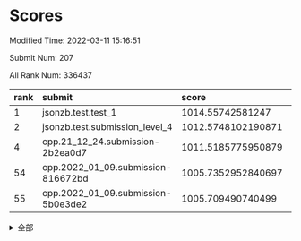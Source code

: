 # Scores

Modified Time: 2022-03-11 15:16:51

Submit Num: 207

All Rank Num: 336437

| rank |               submit               |       score        |       sigma        | pk_num |
| :--- | :--------------------------------- | :----------------- | :----------------- | :----- |
| 1    | jsonzb.test.test_1                 | 1014.55742581247   | 0.8540631756908961 | 6503   |
| 2    | jsonzb.test.submission_level_4     | 1012.5748102190871 | 0.800460414037381  | 6504   |
| 4    | cpp.21_12_24.submission-2b2ea0d7   | 1011.5185775950879 | 0.7766418973555693 | 6500   |
| 54   | cpp.2022_01_09.submission-816672bd | 1005.7352952840697 | 0.7406460720255149 | 6496   |
| 55   | cpp.2022_01_09.submission-5b0e3de2 | 1005.709490740499  | 0.712226267994426  | 6501   |


<details>
<summary>全部</summary>

| rank |                 submit                 |       score        |       sigma        | pk_num |
| :--- | :------------------------------------- | :----------------- | :----------------- | :----- |
| 1    | jsonzb.test.test_1                     | 1014.55742581247   | 0.8540631756908961 | 6503   |
| 2    | jsonzb.test.submission_level_4         | 1012.5748102190871 | 0.800460414037381  | 6504   |
| 3    | gobigger.level_3.submission_level_3_30 | 1011.6655944778751 | 0.7802361213962891 | 6502   |
| 4    | cpp.21_12_24.submission-2b2ea0d7       | 1011.5185775950879 | 0.7766418973555693 | 6500   |
| 5    | gobigger.level_3.submission_level_3_17 | 1011.3763298118263 | 0.7947502299291391 | 6500   |
| 6    | gobigger.level_3.submission_level_3_11 | 1011.1732335605956 | 0.794402295225505  | 6500   |
| 7    | gobigger.level_3.submission_level_3_7  | 1011.1188701734376 | 0.7736153213628484 | 6498   |
| 8    | gobigger.level_3.submission_level_3_14 | 1011.0612917463278 | 0.7821417362552829 | 6498   |
| 9    | gobigger.level_3.submission_level_3_33 | 1010.8937145253301 | 0.7603905409505877 | 6501   |
| 10   | gobigger.level_3.submission_level_3_20 | 1010.8662690516792 | 0.7781162449546518 | 6501   |
| 11   | gobigger.level_3.submission_level_3_23 | 1010.7528533686848 | 0.7655852421563133 | 6498   |
| 12   | gobigger.level_3.submission_level_3_0  | 1010.7011910061723 | 0.7505178837239092 | 6504   |
| 13   | gobigger.level_3.submission_level_3_29 | 1010.6850721524329 | 0.7664018564309402 | 6501   |
| 14   | gobigger.level_3.submission_level_3_25 | 1010.6702430105786 | 0.7850296821564886 | 6500   |
| 15   | gobigger.level_3.submission_level_3_2  | 1010.6627953058422 | 0.7656096939842755 | 6505   |
| 16   | gobigger.level_3.submission_level_3_16 | 1010.5867370014494 | 0.7563493928610225 | 6496   |
| 17   | gobigger.level_3.submission_level_3_45 | 1010.5680821418446 | 0.7765972310822079 | 6502   |
| 18   | gobigger.level_3.submission_level_3_48 | 1010.5413886747868 | 0.7543377708080805 | 6501   |
| 19   | gobigger.level_3.submission_level_3_43 | 1010.5197713469727 | 0.7482211043240498 | 6500   |
| 20   | gobigger.level_3.submission_level_3_9  | 1010.4744988313738 | 0.7734717640736359 | 6497   |
| 21   | gobigger.level_3.submission_level_3_10 | 1010.4231398194553 | 0.7516104264742908 | 6495   |
| 22   | gobigger.level_3.submission_level_3_13 | 1010.4113137432922 | 0.775245907107233  | 6502   |
| 23   | gobigger.level_3.submission_level_3_36 | 1010.2894775708112 | 0.7627423830890095 | 6502   |
| 24   | gobigger.level_3.submission_level_3_39 | 1010.2628682163491 | 0.7424907124479969 | 6501   |
| 25   | gobigger.level_3.submission_level_3_26 | 1010.2338104491927 | 0.7560914381066702 | 6497   |
| 26   | gobigger.level_3.submission_level_3_44 | 1010.2283691126781 | 0.7527112583618674 | 6504   |
| 27   | gobigger.level_3.submission_level_3_47 | 1010.0723048185968 | 0.7597444284574884 | 6502   |
| 28   | gobigger.level_3.submission_level_3_42 | 1010.0633258762335 | 0.7635803252509148 | 6499   |
| 29   | gobigger.level_3.submission_level_3_49 | 1010.0002527376695 | 0.7674381454517967 | 6502   |
| 30   | gobigger.level_3.submission_level_3_22 | 1009.9660288128554 | 0.7862900417751403 | 6503   |
| 31   | gobigger.level_3.submission_level_3_40 | 1009.9573336534781 | 0.7583349428565809 | 6506   |
| 32   | gobigger.level_3.submission_level_3_3  | 1009.9257341512724 | 0.7555315257139493 | 6501   |
| 33   | gobigger.level_3.submission_level_3_31 | 1009.8974935216045 | 0.7492522148695089 | 6498   |
| 34   | gobigger.level_3.submission_level_3_19 | 1009.841087101035  | 0.7566034825237792 | 6498   |
| 35   | gobigger.level_3.submission_level_3_6  | 1009.7774768319397 | 0.7487809344618602 | 6496   |
| 36   | gobigger.level_3.submission_level_3_8  | 1009.7550773156495 | 0.7561753376134955 | 6505   |
| 37   | gobigger.level_3.submission_level_3_38 | 1009.7418154406447 | 0.7695714618912579 | 6502   |
| 38   | gobigger.level_3.submission_level_3_18 | 1009.7226592589614 | 0.7547492386104844 | 6500   |
| 39   | gobigger.level_3.submission_level_3_15 | 1009.7088367039883 | 0.7595357264872379 | 6501   |
| 40   | gobigger.level_3.submission_level_3_41 | 1009.6971690639035 | 0.76467211149133   | 6506   |
| 41   | gobigger.level_3.submission_level_3_28 | 1009.6461945877902 | 0.7565647110509608 | 6502   |
| 42   | gobigger.level_3.submission_level_3_5  | 1009.5896105500323 | 0.7400118203053934 | 6502   |
| 43   | gobigger.level_3.submission_level_3_37 | 1009.1812811857089 | 0.7405457535843595 | 6501   |
| 44   | gobigger.level_3.submission_level_3_1  | 1009.1578964497751 | 0.7639390212428374 | 6504   |
| 45   | gobigger.level_3.submission_level_3_46 | 1009.1298431968054 | 0.749983300491145  | 6505   |
| 46   | gobigger.level_3.submission_level_3_24 | 1009.0162310616142 | 0.7383732161072174 | 6498   |
| 47   | gobigger.level_3.submission_level_3_34 | 1009.0037701452742 | 0.750439145781058  | 6505   |
| 48   | gobigger.level_3.submission_level_3_21 | 1008.9984802319207 | 0.7420203754171688 | 6495   |
| 49   | gobigger.level_3.submission_level_3_12 | 1008.9092920689571 | 0.7561096136377095 | 6495   |
| 50   | gobigger.level_3.submission_level_3_35 | 1008.6822134587934 | 0.7571148968197922 | 6501   |
| 51   | gobigger.level_3.submission_level_3_32 | 1008.6310325972513 | 0.7609188209217779 | 6503   |
| 52   | gobigger.level_3.submission_level_3_27 | 1008.3920565267459 | 0.7300602025008159 | 6504   |
| 53   | gobigger.level_3.submission_level_3_4  | 1008.3734936315493 | 0.7657695886752836 | 6505   |
| 54   | cpp.2022_01_09.submission-816672bd     | 1005.7352952840697 | 0.7406460720255149 | 6496   |
| 55   | cpp.2022_01_09.submission-5b0e3de2     | 1005.709490740499  | 0.712226267994426  | 6501   |
| 56   | gobigger.level_1.submission_level_1_35 | 1004.9162074218339 | 0.7133455490351042 | 6503   |
| 57   | gobigger.level_1.submission_level_1_15 | 1004.7778468262505 | 0.723876600399256  | 6500   |
| 58   | gobigger.level_1.submission_level_1_9  | 1004.7193966643023 | 0.730906278034036  | 6504   |
| 59   | gobigger.level_1.submission_level_1_18 | 1004.3631026929286 | 0.7271783748999555 | 6501   |
| 60   | gobigger.level_1.submission_level_1_0  | 1004.3235179150348 | 0.7186557911460303 | 6505   |
| 61   | gobigger.level_1.submission_level_1_48 | 1004.3051295210064 | 0.7274065698093346 | 6504   |
| 62   | gobigger.level_1.submission_level_1_29 | 1004.2770527735852 | 0.7260509195310333 | 6501   |
| 63   | gobigger.level_1.submission_level_1_2  | 1004.2770487671744 | 0.7169620706791242 | 6497   |
| 64   | gobigger.level_1.submission_level_1_7  | 1004.2505105177662 | 0.7077173166739553 | 6504   |
| 65   | gobigger.level_1.submission_level_1_45 | 1004.2148656063833 | 0.7164228378964766 | 6500   |
| 66   | gobigger.level_1.submission_level_1_32 | 1004.2092029612794 | 0.7183019539311182 | 6499   |
| 67   | gobigger.level_1.submission_level_1_31 | 1004.1475342516133 | 0.7063160031452838 | 6499   |
| 68   | gobigger.level_1.submission_level_1_3  | 1003.9980477203218 | 0.7226985841428198 | 6500   |
| 69   | gobigger.level_1.submission_level_1_30 | 1003.998047252733  | 0.7219281645488264 | 6503   |
| 70   | gobigger.level_1.submission_level_1_44 | 1003.8410430768961 | 0.7185404537409148 | 6501   |
| 71   | gobigger.level_1.submission_level_1_46 | 1003.8398638785676 | 0.7099296310255702 | 6502   |
| 72   | gobigger.level_1.submission_level_1_14 | 1003.8198127191064 | 0.7204609777667448 | 6503   |
| 73   | gobigger.level_1.submission_level_1_43 | 1003.7911536674856 | 0.7140978324015769 | 6499   |
| 74   | gobigger.level_1.submission_level_1_17 | 1003.7654943073666 | 0.7277292322882423 | 6504   |
| 75   | gobigger.level_1.submission_level_1_27 | 1003.7466482052444 | 0.7145141256931827 | 6499   |
| 76   | gobigger.level_1.submission_level_1_34 | 1003.6479361986262 | 0.7151393357572817 | 6502   |
| 77   | gobigger.level_1.submission_level_1_26 | 1003.6398717107033 | 0.7085800379497519 | 6503   |
| 78   | gobigger.level_1.submission_level_1_33 | 1003.6048188334762 | 0.7222912152443458 | 6491   |
| 79   | gobigger.level_1.submission_level_1_13 | 1003.5579973374417 | 0.7258063923143255 | 6498   |
| 80   | gobigger.level_1.submission_level_1_49 | 1003.55189258992   | 0.7090511264202354 | 6503   |
| 81   | gobigger.level_1.submission_level_1_19 | 1003.5040491372419 | 0.7157359759961934 | 6504   |
| 82   | gobigger.level_1.submission_level_1_42 | 1003.4929929982997 | 0.7326857932916907 | 6503   |
| 83   | gobigger.level_1.submission_level_1_21 | 1003.4287923477364 | 0.7291445435399775 | 6498   |
| 84   | gobigger.level_1.submission_level_1_1  | 1003.3735814884224 | 0.7126657808979828 | 6502   |
| 85   | gobigger.level_1.submission_level_1_16 | 1003.3627856482377 | 0.7162840555070658 | 6503   |
| 86   | gobigger.level_1.submission_level_1_6  | 1003.3081975598584 | 0.7179361217648896 | 6498   |
| 87   | gobigger.level_1.submission_level_1_11 | 1003.2843278159303 | 0.7156050028573522 | 6501   |
| 88   | gobigger.level_1.submission_level_1_4  | 1003.280763749771  | 0.7219484273225705 | 6502   |
| 89   | gobigger.level_1.submission_level_1_24 | 1003.0635169466968 | 0.7135263003864152 | 6500   |
| 90   | gobigger.level_1.submission_level_1_38 | 1002.9166241908736 | 0.7114202419702561 | 6503   |
| 91   | gobigger.level_1.submission_level_1_36 | 1002.889948397276  | 0.706268688600418  | 6497   |
| 92   | gobigger.level_1.submission_level_1_37 | 1002.8332206270866 | 0.7125948599110778 | 6506   |
| 93   | gobigger.level_1.submission_level_1_39 | 1002.7791360664082 | 0.7096250232174345 | 6510   |
| 94   | gobigger.level_1.submission_level_1_47 | 1002.7725730394342 | 0.7184460435314544 | 6506   |
| 95   | gobigger.level_1.submission_level_1_28 | 1002.5971505195888 | 0.7215063791290498 | 6501   |
| 96   | gobigger.level_1.submission_level_1_10 | 1002.535906131338  | 0.7122247059246671 | 6498   |
| 97   | gobigger.level_1.submission_level_1_5  | 1002.4815937115451 | 0.7192475576496549 | 6500   |
| 98   | gobigger.level_1.submission_level_1_25 | 1002.3679250873727 | 0.7162573543089981 | 6500   |
| 99   | gobigger.level_1.submission_level_1_8  | 1002.108489711545  | 0.7043901074838406 | 6507   |
| 100  | gobigger.level_1.submission_level_1_23 | 1002.0319134040819 | 0.7097101240707987 | 6495   |
| 101  | gobigger.level_1.submission_level_1_20 | 1001.9629908864832 | 0.7144764501552094 | 6505   |
| 102  | gobigger.level_1.submission_level_1_40 | 1001.9273640905718 | 0.7174516225567863 | 6499   |
| 103  | gobigger.level_1.submission_level_1_41 | 1001.5803114072153 | 0.713358945196252  | 6499   |
| 104  | gobigger.level_1.submission_level_1_22 | 1001.5770390570523 | 0.7138234485328345 | 6498   |
| 105  | gobigger.level_1.submission_level_1_12 | 1001.1151883496485 | 0.7124855255358572 | 6504   |
| 106  | gobigger.random.submission_random_4    | 997.0009246185624  | 0.7073211193561734 | 6502   |
| 107  | gobigger.random.submission_random_29   | 996.7606555013534  | 0.7078267936406336 | 6504   |
| 108  | gobigger.random.submission_random_6    | 996.7451749293814  | 0.7194992424688862 | 6505   |
| 109  | gobigger.random.submission_random_9    | 996.7148449618797  | 0.7089866869165105 | 6497   |
| 110  | gobigger.random.submission_random_33   | 996.6108980433304  | 0.716193271870919  | 6507   |
| 111  | gobigger.random.submission_random_45   | 996.5560133475207  | 0.7072979817973343 | 6497   |
| 112  | gobigger.random.submission_random_26   | 996.5228502579921  | 0.7163362992334598 | 6500   |
| 113  | gobigger.random.submission_random_43   | 996.5198087638267  | 0.7117502981615728 | 6502   |
| 114  | gobigger.random.submission_random_22   | 996.5118568859156  | 0.6986196217603509 | 6500   |
| 115  | gobigger.random.submission_random_8    | 996.438548672215   | 0.704881413849795  | 6497   |
| 116  | gobigger.random.submission_random_47   | 996.4335076498373  | 0.7157622070983867 | 6503   |
| 117  | gobigger.random.submission_random_46   | 996.4224085438078  | 0.708769190679347  | 6499   |
| 118  | gobigger.random.submission_random_23   | 996.4144103733939  | 0.7102937629597628 | 6498   |
| 119  | gobigger.random.submission_random_34   | 996.3870169020092  | 0.7108992338637355 | 6507   |
| 120  | gobigger.random.submission_random_30   | 996.331475154051   | 0.713396382373262  | 6500   |
| 121  | gobigger.random.submission_random_19   | 996.3105632110719  | 0.7018419694323017 | 6507   |
| 122  | gobigger.random.submission_random_3    | 996.2980754723507  | 0.706855718217292  | 6501   |
| 123  | gobigger.random.submission_random_41   | 996.2513739990796  | 0.7238653278222131 | 6505   |
| 124  | gobigger.random.submission_random_2    | 996.2397080108208  | 0.7067182337258331 | 6497   |
| 125  | gobigger.random.submission_random_14   | 996.2131158574545  | 0.7120328293774603 | 6505   |
| 126  | gobigger.random.submission_random_17   | 996.2122198182183  | 0.7260926587368348 | 6498   |
| 127  | gobigger.random.submission_random_35   | 996.2091439408894  | 0.7256716116543376 | 6495   |
| 128  | gobigger.random.submission_random_27   | 996.1513800464559  | 0.7073286715428989 | 6499   |
| 129  | gobigger.random.submission_random_20   | 996.0741450661374  | 0.7238860814222084 | 6502   |
| 130  | gobigger.random.submission_random_31   | 996.0395917769166  | 0.7008411629948226 | 6502   |
| 131  | gobigger.random.submission_random_12   | 995.9902221634165  | 0.704948873945174  | 6497   |
| 132  | gobigger.random.submission_random_28   | 995.8790756893877  | 0.7135809861703268 | 6500   |
| 133  | gobigger.random.submission_random_13   | 995.8552857036935  | 0.7140606568798094 | 6499   |
| 134  | gobigger.random.submission_random_11   | 995.8318403664857  | 0.7014300235802963 | 6500   |
| 135  | gobigger.random.submission_random_0    | 995.8223208102531  | 0.7057970353083519 | 6502   |
| 136  | gobigger.random.submission_random_10   | 995.8072350315523  | 0.7247297409334269 | 6498   |
| 137  | gobigger.random.submission_random_38   | 995.7662717360325  | 0.7133774825014958 | 6502   |
| 138  | gobigger.random.submission_random_25   | 995.7372410421113  | 0.7331560957029343 | 6499   |
| 139  | gobigger.random.submission_random_40   | 995.6910186314577  | 0.7202711253358621 | 6502   |
| 140  | gobigger.random.submission_random_36   | 995.6489818168811  | 0.71093088700225   | 6499   |
| 141  | gobigger.random.submission_random_44   | 995.6241119727696  | 0.7032896081176364 | 6498   |
| 142  | gobigger.random.submission_random_18   | 995.595904777946   | 0.723417578401031  | 6498   |
| 143  | gobigger.random.submission_random_42   | 995.5759266291882  | 0.7154619967736892 | 6500   |
| 144  | gobigger.random.submission_random_5    | 995.5728141239075  | 0.720811742401486  | 6501   |
| 145  | gobigger.random.submission_random_48   | 995.5567450263246  | 0.7224978861032111 | 6498   |
| 146  | gobigger.random.submission_random_21   | 995.5447681717886  | 0.7072721282102168 | 6502   |
| 147  | gobigger.random.submission_random_24   | 995.5188470021385  | 0.7162792510728798 | 6502   |
| 148  | gobigger.random.submission_random_15   | 995.4667296988495  | 0.7173715189805697 | 6501   |
| 149  | gobigger.random.submission_random_32   | 995.3163897347551  | 0.7117879844952483 | 6503   |
| 150  | gobigger.random.submission_random_16   | 994.9906912003172  | 0.7136342246524116 | 6499   |
| 151  | gobigger.random.submission_random_37   | 994.9833389808692  | 0.718978454736455  | 6496   |
| 152  | gobigger.random.submission_random_1    | 994.9457643468082  | 0.7232327265239679 | 6510   |
| 153  | gobigger.random.submission_random_7    | 994.8762777124794  | 0.7148925709376254 | 6503   |
| 154  | gobigger.random.submission_random_39   | 994.7468051046961  | 0.7240172627345323 | 6499   |
| 155  | gobigger.random.submission_random_49   | 994.5269609372251  | 0.7212233927643592 | 6495   |
| 156  | gobigger.level_2.submission_level_2_47 | 993.8066000566024  | 0.7336275934581894 | 6499   |
| 157  | gobigger.level_2.submission_level_2_17 | 993.7400715317453  | 0.7373345163725648 | 6502   |
| 158  | gobigger.level_2.submission_level_2_27 | 993.638066763122   | 0.7394130438476288 | 6502   |
| 159  | gobigger.level_2.submission_level_2_25 | 993.4895702420431  | 0.7378467038346254 | 6502   |
| 160  | gobigger.level_2.submission_level_2_48 | 993.3525210949032  | 0.7429857023730944 | 6498   |
| 161  | gobigger.level_2.submission_level_2_43 | 993.2188941405428  | 0.7347661857668112 | 6500   |
| 162  | gobigger.level_2.submission_level_2_4  | 993.1387263009461  | 0.7305992295117173 | 6503   |
| 163  | gobigger.level_2.submission_level_2_11 | 993.0334433708903  | 0.7484550857967234 | 6501   |
| 164  | gobigger.level_2.submission_level_2_49 | 992.9593186465928  | 0.7468509489706809 | 6508   |
| 165  | gobigger.level_2.submission_level_2_30 | 992.8568451073758  | 0.7390260574146972 | 6502   |
| 166  | gobigger.level_2.submission_level_2_41 | 992.7600280569907  | 0.7277591600459397 | 6504   |
| 167  | gobigger.level_2.submission_level_2_29 | 992.705388932454   | 0.7371119188298645 | 6501   |
| 168  | gobigger.level_2.submission_level_2_24 | 992.6949947161072  | 0.7391131373971382 | 6504   |
| 169  | gobigger.level_2.submission_level_2_18 | 992.6447668635388  | 0.7381237159000239 | 6496   |
| 170  | gobigger.level_2.submission_level_2_21 | 992.6302475708789  | 0.7456021483038499 | 6504   |
| 171  | gobigger.level_2.submission_level_2_40 | 992.6076747539778  | 0.7529233891580136 | 6506   |
| 172  | gobigger.level_2.submission_level_2_33 | 992.5883323194284  | 0.7412121626489853 | 6497   |
| 173  | gobigger.level_2.submission_level_2_10 | 992.4975986606646  | 0.7456677307746126 | 6505   |
| 174  | gobigger.level_2.submission_level_2_12 | 992.4650207466956  | 0.7218029057395265 | 6502   |
| 175  | gobigger.level_2.submission_level_2_7  | 992.4402760151955  | 0.7503797647372544 | 6505   |
| 176  | gobigger.level_2.submission_level_2_38 | 992.3529020104197  | 0.7392658251777777 | 6503   |
| 177  | gobigger.level_2.submission_level_2_2  | 992.2544716631264  | 0.7497457816240937 | 6503   |
| 178  | gobigger.level_2.submission_level_2_9  | 992.1954664077155  | 0.7310741526305602 | 6502   |
| 179  | gobigger.level_2.submission_level_2_19 | 992.0664002996216  | 0.7495202932370368 | 6503   |
| 180  | gobigger.level_2.submission_level_2_34 | 992.0544095921911  | 0.7454410604581138 | 6503   |
| 181  | gobigger.level_2.submission_level_2_20 | 992.0088194512174  | 0.7492682923888958 | 6501   |
| 182  | gobigger.level_2.submission_level_2_28 | 991.7704887953963  | 0.7948511854881495 | 6500   |
| 183  | gobigger.level_2.submission_level_2_39 | 991.7261439784644  | 0.7456233733392307 | 6501   |
| 184  | gobigger.level_2.submission_level_2_36 | 991.6964172174213  | 0.7496048554216648 | 6500   |
| 185  | gobigger.level_2.submission_level_2_42 | 991.678039313421   | 0.7478811644248923 | 6505   |
| 186  | gobigger.level_2.submission_level_2_15 | 991.5295290989086  | 0.7647913132478836 | 6502   |
| 187  | gobigger.level_2.submission_level_2_8  | 991.4166603540352  | 0.7437695256921714 | 6504   |
| 188  | gobigger.level_2.submission_level_2_31 | 991.4161025581386  | 0.7410166929482945 | 6505   |
| 189  | gobigger.level_2.submission_level_2_22 | 991.3946955843387  | 0.7643683479990455 | 6500   |
| 190  | gobigger.level_2.submission_level_2_16 | 991.3911904532872  | 0.7665053520876022 | 6495   |
| 191  | gobigger.level_2.submission_level_2_37 | 991.2012956537736  | 0.7623632043722204 | 6501   |
| 192  | gobigger.level_2.submission_level_2_6  | 991.1849516733298  | 0.7530375127368184 | 6499   |
| 193  | gobigger.level_2.submission_level_2_45 | 991.1629176915625  | 0.7495585811760976 | 6503   |
| 194  | gobigger.level_2.submission_level_2_23 | 991.1598653697831  | 0.7592474342506019 | 6503   |
| 195  | gobigger.level_2.submission_level_2_13 | 991.0925550749225  | 0.7462572925715178 | 6508   |
| 196  | gobigger.level_2.submission_level_2_14 | 991.0652596441821  | 0.7452851096096971 | 6501   |
| 197  | gobigger.level_2.submission_level_2_5  | 990.9537269459909  | 0.7525402548718932 | 6497   |
| 198  | gobigger.level_2.submission_level_2_0  | 990.9067487790167  | 0.7502972051337896 | 6507   |
| 199  | gobigger.level_2.submission_level_2_1  | 990.8617427875021  | 0.7408636555323558 | 6505   |
| 200  | gobigger.level_2.submission_level_2_3  | 990.756659981737   | 0.7351147467038045 | 6505   |
| 201  | gobigger.level_2.submission_level_2_26 | 990.6272934994734  | 0.7685572397025943 | 6499   |
| 202  | gobigger.level_2.submission_level_2_35 | 990.5339718605813  | 0.7573597852090546 | 6493   |
| 203  | gobigger.level_2.submission_level_2_46 | 990.5052932187496  | 0.7405910419661315 | 6507   |
| 204  | gobigger.level_2.submission_level_2_44 | 990.4452389037878  | 0.7954778983637103 | 6507   |
| 205  | gobigger.level_2.submission_level_2_32 | 990.3052654044899  | 0.7959963451193474 | 6505   |
| 206  | gobigger.none.submission_none_1        | 979.7145539063623  | 1.2125445269627861 | 6501   |
| 207  | gobigger.none.submission_none_0        | 976.070157888829   | 1.3741623702005132 | 6498   |

</details>